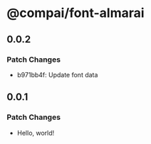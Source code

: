 # @compai/font-almarai

## 0.0.2

### Patch Changes

- b971bb4f: Update font data

## 0.0.1

### Patch Changes

- Hello, world!
